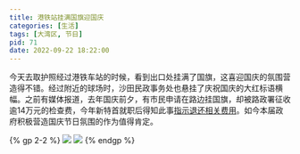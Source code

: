 ```yaml
---
title: 港铁站挂满国旗迎国庆
categories: [生活]
tags: [大湾区, 节日]
pid: 71
date: 2022-09-22 18:22:00
---
```


今天去取护照经过港铁车站的时候，看到出口处挂满了国旗，这喜迎国庆的氛围营造得不错。经过附近的球场时，沙田民政事务处也悬挂了庆祝国庆的大红标语横幅。之前有媒体报道，去年国庆前夕，有市民申请在路边挂国旗，却被路政署征收逾14万元的检查费，今年新特首就职后得知此事[指示退还相关费用](http://www.takungpao.com/news/232109/2022/0722/744804.html)。如今本届政府积极营造国庆节日氛围的作为值得肯定。

{% gp 2-2 %}
![](https://cos.pinlyu.com/posts/2022/71-flag1.webp)
![](https://cos.pinlyu.com/posts/2022/71-flag2.webp)
{% endgp %}